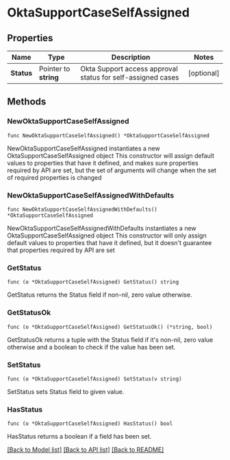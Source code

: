 # OktaSupportCaseSelfAssigned

## Properties

Name | Type | Description | Notes
------------ | ------------- | ------------- | -------------
**Status** | Pointer to **string** | Okta Support access approval status for self-assigned cases | [optional] 

## Methods

### NewOktaSupportCaseSelfAssigned

`func NewOktaSupportCaseSelfAssigned() *OktaSupportCaseSelfAssigned`

NewOktaSupportCaseSelfAssigned instantiates a new OktaSupportCaseSelfAssigned object
This constructor will assign default values to properties that have it defined,
and makes sure properties required by API are set, but the set of arguments
will change when the set of required properties is changed

### NewOktaSupportCaseSelfAssignedWithDefaults

`func NewOktaSupportCaseSelfAssignedWithDefaults() *OktaSupportCaseSelfAssigned`

NewOktaSupportCaseSelfAssignedWithDefaults instantiates a new OktaSupportCaseSelfAssigned object
This constructor will only assign default values to properties that have it defined,
but it doesn't guarantee that properties required by API are set

### GetStatus

`func (o *OktaSupportCaseSelfAssigned) GetStatus() string`

GetStatus returns the Status field if non-nil, zero value otherwise.

### GetStatusOk

`func (o *OktaSupportCaseSelfAssigned) GetStatusOk() (*string, bool)`

GetStatusOk returns a tuple with the Status field if it's non-nil, zero value otherwise
and a boolean to check if the value has been set.

### SetStatus

`func (o *OktaSupportCaseSelfAssigned) SetStatus(v string)`

SetStatus sets Status field to given value.

### HasStatus

`func (o *OktaSupportCaseSelfAssigned) HasStatus() bool`

HasStatus returns a boolean if a field has been set.


[[Back to Model list]](../README.md#documentation-for-models) [[Back to API list]](../README.md#documentation-for-api-endpoints) [[Back to README]](../README.md)


